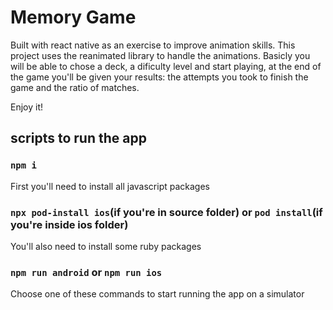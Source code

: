 # Memory Game 
Built with react native as an exercise to improve animation skills. 
This project uses the reanimated library to handle the animations.
Basicly you will be able to chose a deck, a dificulty level and start playing, at the 
end of the game you'll be given your results: the attempts you took to finish the game 
and the ratio of matches.

Enjoy it!


## scripts to run the app

### `npm i`
First you'll need to install all javascript packages

### `npx pod-install ios`(if you're in source folder) or `pod install`(if you're inside ios folder)
You'll also need to install some ruby packages

### `npm run android` or `npm run ios`
Choose one of these commands to start running the app on a simulator
